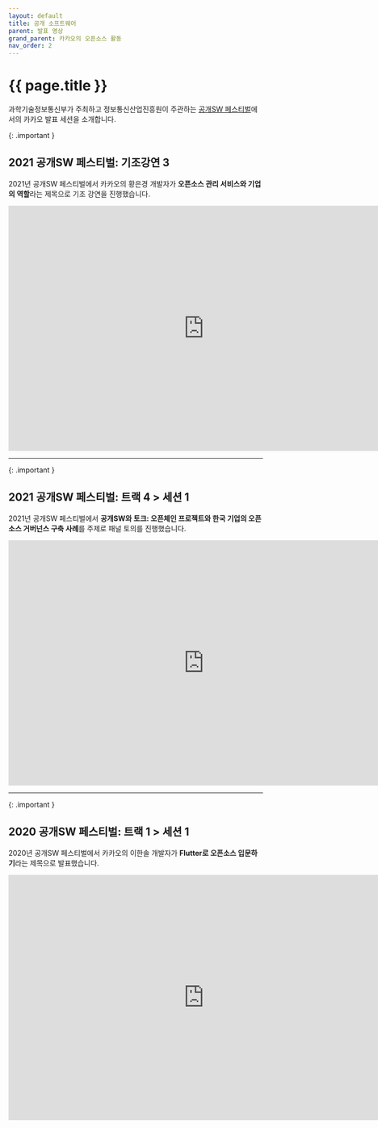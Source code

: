 ```yaml
---
layout: default
title: 공개 소프트웨어
parent: 발표 영상
grand_parent: 카카오의 오픈소스 활동
nav_order: 2
---
```

# {{ page.title }}
<div class="summary">
과학기술정보통신부가 주최하고 정보통신산업진흥원이 주관하는 <a href="https://festival.oss.kr/" target="_blank">공개SW 페스티벌</a>에서의 카카오 발표 세션을 소개합니다.
</div>

{: .important }
## 2021 공개SW 페스티벌: 기조강연 3
2021년 공개SW 페스티벌에서 카카오의 황은경 개발자가 **오픈소스 관리 서비스와 기업의 역할**라는 제목으로 기조 강연을 진행했습니다.
<iframe width="774" height="486" src="https://www.youtube.com/embed/3rtLsmrHBVQ?start=40" title="YouTube video player" frameborder="0" allow="accelerometer; autoplay; clipboard-write; encrypted-media; gyroscope; picture-in-picture; web-share" allowfullscreen></iframe>

---- 

{: .important }
## 2021 공개SW 페스티벌: 트랙 4 > 세션 1
2021년 공개SW 페스티벌에서 **공개SW와 토크: 오픈체인 프로젝트와 한국 기업의 오픈소스 거버넌스 구축 사례**를 주제로 패널 토의를 진행했습니다.
<iframe width="774" height="486" src="https://www.youtube.com/embed/_CsSxXcmsdI?start=40" title="YouTube video player" frameborder="0" allow="accelerometer; autoplay; clipboard-write; encrypted-media; gyroscope; picture-in-picture; web-share" allowfullscreen></iframe>

---- 

{: .important }
## 2020 공개SW 페스티벌: 트랙 1 > 세션 1
2020년 공개SW 페스티벌에서 카카오의 이한솔 개발자가 **Flutter로 오픈소스 입문하기**라는 제목으로 발표했습니다.
<iframe width="774" height="486" src="https://www.youtube.com/embed/EZb43eUGShg?start=40" title="YouTube video player" frameborder="0" allow="accelerometer; autoplay; clipboard-write; encrypted-media; gyroscope; picture-in-picture; web-share" allowfullscreen></iframe>
